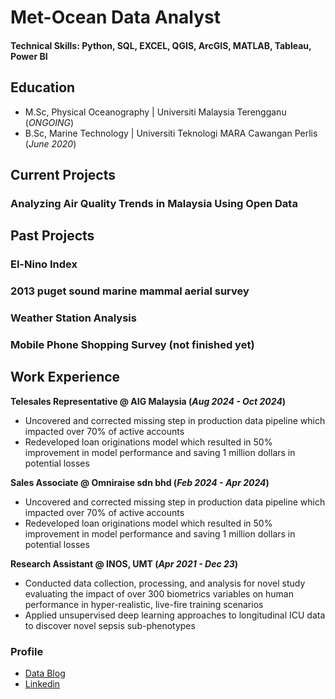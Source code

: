 # Met-Ocean Data Analyst

#### Technical Skills: Python, SQL, EXCEL, QGIS, ArcGIS, MATLAB, Tableau, Power BI

## Education						       		
- M.Sc, Physical Oceanography	| Universiti Malaysia Terengganu (_ONGOING_)	 			        		
- B.Sc, Marine Technology | Universiti Teknologi MARA Cawangan Perlis (_June 2020_)

## Current Projects
### Analyzing Air Quality Trends in Malaysia Using Open Data 

## Past Projects
### El-Nino Index
### 2013 puget sound marine mammal aerial survey
### Weather Station Analysis
### Mobile Phone Shopping Survey (not finished yet)

## Work Experience

**Telesales Representative @ AIG Malaysia (_Aug 2024 - Oct 2024_)**
- Uncovered and corrected missing step in production data pipeline which impacted over 70% of active accounts
- Redeveloped loan originations model which resulted in 50% improvement in model performance and saving 1 million dollars in potential losses

**Sales Associate @ Omniraise sdn bhd (_Feb 2024 - Apr 2024_)**
- Uncovered and corrected missing step in production data pipeline which impacted over 70% of active accounts
- Redeveloped loan originations model which resulted in 50% improvement in model performance and saving 1 million dollars in potential losses

**Research Assistant @ INOS, UMT (_Apr 2021 - Dec 23_)**
- Conducted data collection, processing, and analysis for novel study evaluating the impact of over 300 biometrics variables on human performance in hyper-realistic, live-fire training scenarios
- Applied unsupervised deep learning approaches to longitudinal ICU data to discover novel sepsis sub-phenotypes

### Profile
- [Data Blog](https://medium.com/@aaleefamirul)
- [Linkedin](https://www.linkedin.com/in/aleefamirul/)
